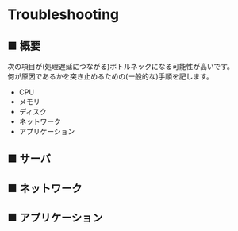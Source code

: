 # Troubleshooting
## ■ 概要
次の項目が(処理遅延につながる)ボトルネックになる可能性が高いです。  
何が原因であるかを突き止めるための(一般的な)手順を記します。
- CPU
- メモリ
- ディスク
- ネットワーク
- アプリケーション

## ■ サーバ
## ■ ネットワーク
## ■ アプリケーション
